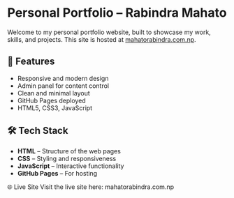 # Personal Portfolio – Rabindra Mahato

Welcome to my personal portfolio website, built to showcase my work, skills, and projects. This site is hosted at [mahatorabindra.com.np](http://mahatorabindra.com.np).


## 🚀 Features

- Responsive and modern design
- Admin panel for content control
- Clean and minimal layout
- GitHub Pages deployed
- HTML5, CSS3, JavaScript


## 🛠️ Tech Stack

- **HTML** – Structure of the web pages
- **CSS** – Styling and responsiveness
- **JavaScript** – Interactive functionality
- **GitHub Pages** – For hosting


🌐 Live Site
Visit the live site here: mahatorabindra.com.np

